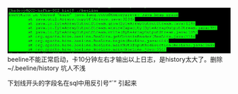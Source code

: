 ![](./_image/beeline-history-oom.jpg)
beeline不能正常启动，卡10分钟左右才输出以上日志，是history太大了。删除 ~/.beeline/history
坑人不浅



下划线开头的字段名在sql中用反引号“`” 引起来
